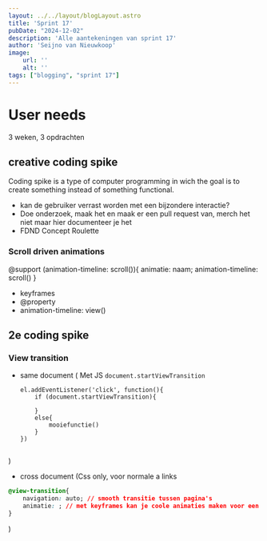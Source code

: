 ```yaml
---
layout: ../../layout/blogLayout.astro
title: 'Sprint 17'
pubDate: "2024-12-02"
description: 'Alle aantekeningen van sprint 17'
author: 'Seijno van Nieuwkoop'
image:
    url: ''
    alt: ''
tags: ["blogging", "sprint 17"]
---
```

# User needs
3 weken, 3 opdrachten
## creative coding spike
Coding spike is a type of computer programming in wich the goal is to create something instead of something functional.

- kan de gebruiker verrast worden met een bijzondere interactie?
- Doe onderzoek, maak het en maak er een pull request van, merch het niet maar hier documenteer je het
- FDND Concept Roulette

### Scroll driven animations
@support (animation-timeline: scroll()){
    animatie: naam;
    animation-timeline: scroll()
}
- keyframes
- @property
- animation-timeline: view()

## 2e coding spike
### View transition
- same document (
    Met JS `document.startViewTransition`
    ```JS
    el.addEventListener('click', function(){
        if (document.startViewTransition){

        }
        else{
            mooiefunctie()
        }
    })
    ```
    ```CSS
    
    ```
)
- cross document (Css only, voor normale a links 
``` CSS
@view-transition{
    navigation: auto; // smooth transitie tussen pagina's
    animatie: ; // met keyframes kan je coole animaties maken voor een transitie
}
```
)



